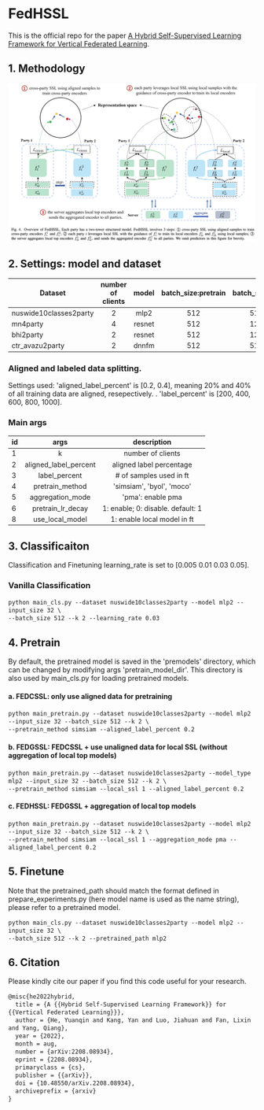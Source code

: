 # FedHSSL
This is the official repo for the paper [A Hybrid Self-Supervised Learning Framework for Vertical Federated Learning](https://arxiv.org/abs/2208.08934).

## 1. Methodology

![FedHSLL_method](./figs/fedhssl_method.png)

## 2. Settings: model and dataset
 Dataset                | number of clients | model | batch_size:pretrain  | batch_size:cls  | pretrain_epochs | 
|------------------------|:---------------: |:---------------: | :---------------: | :---------------: |:--------------------------:|
| nuswide10classes2party |    2 | mlp2 | 512 | 512 |             10             |
| mn4party               |  4 | resnet | 512 | 128 |             40             | 
| bhi2party              |  2| resnet | 512 | 128 |             40             | 
| ctr_avazu2party        |  2| dnnfm | 512 | 512 |             40             | 

### Aligned and labeled data splitting.

Settings used: 'aligned_label_percent' is [0.2, 0.4], meaning 20% and 40% of all training data are aligned, resepectively.
. 'label_percent' is [200, 400, 600, 800, 1000].
 

### Main args
 id  |         args          |            description            |  
|-----|:---------------------:|:---------------------------------:| 
| 1   |           k           |         number of clients         | 
| 2   | aligned_label_percent |     aligned label percentage      |  
| 3   |     label_percent     |      # of samples used in ft      |  
| 4   |    pretrain_method    |     'simsiam', 'byol', 'moco'     |  
| 5   |   aggregation_mode    |         'pma': enable pma         |  
| 6   |   pretrain_lr_decay   | 1: enable; 0: disable. default: 1 |  
| 8   |    use_local_model    |    1: enable local model in ft    |  

## 3. Classificaiton
Classification and Finetuning learning_rate is set to [0.005 0.01 0.03 0.05].

### Vanilla Classification
```buildoutcfg
python main_cls.py --dataset nuswide10classes2party --model mlp2 --input_size 32 \ 
--batch_size 512 --k 2 --learning_rate 0.03
```


## 4. Pretrain
By default, the pretrained model is saved in the 'premodels' directory, which can be changed by modifying args 'pretrain_model_dir'. This directory
is also used by main_cls.py for loading pretrained models.

#### a. FEDCSSL: only use aligned data for pretraining
```buildoutcfg
python main_pretrain.py --dataset nuswide10classes2party --model mlp2 --input_size 32 --batch_size 512 --k 2 \
--pretrain_method simsiam --aligned_label_percent 0.2
```

#### b. FEDGSSL: FEDCSSL + use unaligned data for local SSL (without aggregation of local top models)
```buildoutcfg
python main_pretrain.py --dataset nuswide10classes2party --model_type mlp2 --input_size 32 --batch_size 512 --k 2 \
--pretrain_method simsiam --local_ssl 1 --aligned_label_percent 0.2
```

#### c. FEDHSSL: FEDGSSL + aggregation of local top models 
```buildoutcfg
python main_pretrain.py --dataset nuswide10classes2party --model mlp2 --input_size 32 --batch_size 512 --k 2 \
--pretrain_method simsiam --local_ssl 1 --aggregation_mode pma --aligned_label_percent 0.2

```
## 5. Finetune
Note that the pretrained_path should match the format defined in prepare_experiments.py (here model name is used as the name string), please refer to a pretrained model.
```buildoutcfg
python main_cls.py --dataset nuswide10classes2party --model mlp2 --input_size 32 \ 
--batch_size 512 --k 2 --pretrained_path mlp2
```

## 6. Citation

Please kindly cite our paper if you find this code useful for your research.

```
@misc{he2022hybrid,
  title = {A {{Hybrid Self-Supervised Learning Framework}} for {{Vertical Federated Learning}}},
  author = {He, Yuanqin and Kang, Yan and Luo, Jiahuan and Fan, Lixin and Yang, Qiang},
  year = {2022},
  month = aug,
  number = {arXiv:2208.08934},
  eprint = {2208.08934},
  primaryclass = {cs},
  publisher = {{arXiv}},
  doi = {10.48550/arXiv.2208.08934},
  archiveprefix = {arxiv}
}

